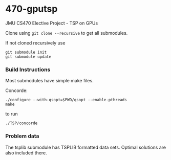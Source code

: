 # 470-gputsp
JMU CS470 Elective Project - TSP on GPUs

Clone using `git clone --recursive` to get all submodules.

If not cloned recursively use 

    git submodule init
    git submodule update

### Build Instructions
Most submodules have simple make files.

Concorde:
        
    ./configure --with-qsopt=$PWD/qsopt --enable-pthreads
    make 

to run

    ./TSP/concorde

### Problem data
The tsplib submodule has TSPLIB formatted data sets.
Optimal solutions are also included there.
